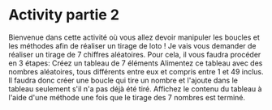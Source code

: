 # Activity partie 2
Bienvenue dans cette activité où vous allez devoir manipuler les boucles et les méthodes afin de réaliser un tirage de loto !
Je vais vous demander de réaliser un tirage de 7 chiffres aléatoires. Pour cela, il vous faudra procéder en 3 étapes: 
Créez un tableau de 7 éléments 
Alimentez ce tableau avec des nombres aléatoires, tous différents entre eux et compris entre 1 et 49 inclus. Il faudra donc créer une boucle qui tire un nombre et l'ajoute dans le tableau seulement s'il n'a pas déjà été tiré.
Affichez le contenu du tableau à l'aide d'une méthode une fois que le tirage des 7 nombres est terminé.
